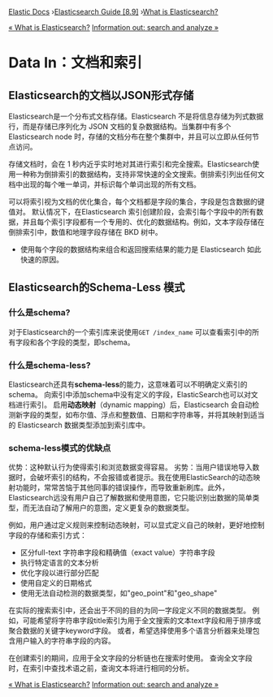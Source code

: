 

[Elastic Docs](/guide/) ›[Elasticsearch Guide [8.9]](index.md) ›[What is
Elasticsearch?](elasticsearch-intro.md)

[« What is Elasticsearch?](elasticsearch-intro.md) [Information out: search
and analyze »](search-analyze.md)

# Data In：文档和索引

## Elasticsearch的文档以JSON形式存储
Elasticsearch是一个分布式文档存储。Elasticsearch 不是将信息存储为列式数据行，而是存储已序列化为 JSON 文档的复杂数据结构。当集群中有多个 Elasticsearch node 时，存储的文档分布在整个集群中，并且可以立即从任何节点访问。

存储文档时，会在 1 秒内近乎实时地对其进行索引和完全搜索。Elasticsearch使用一种称为倒排索引的数据结构，支持非常快速的全文搜索。倒排索引列出任何文档中出现的每个唯一单词，并标识每个单词出现的所有文档。

可以将索引视为文档的优化集合，每个文档都是字段的集合，字段是包含数据的键值对。
默认情况下，在Elasticsearch 索引创建阶段，会索引每个字段中的所有数据，并且每个索引字段都有一个专用的、优化的数据结构。例如，文本字段存储在倒排索引中，数值和地理字段存储在 BKD 树中。
- 使用每个字段的数据结构来组合和返回搜索结果的能力是 Elasticsearch 如此快速的原因。

## Elasticsearch的Schema-Less 模式
### 什么是schema?
对于Elasticsearch的一个索引库来说使用`GET /index_name`
可以查看索引中的所有字段和各个字段的类型，即schema。
### 什么是schema-less?
Elasticsearch还具有**schema-less**的能力，这意味着可以不明确定义索引的schema。
向索引中添加schema中没有定义的字段，ElasticSearch也可以对文档进行索引。
启用**动态映射**（dynamic mapping）后，Elasticsearch 会自动检测新字段的类型，如布尔值、浮点和整数值、日期和字符串等，并将其映射到适当的 Elasticsearch 数据类型添加到索引库中。
### schema-less模式的优缺点
优势：这种默认行为使得索引和浏览数据变得容易。
劣势：当用户错误地导入数据时，会破坏索引的结构，不会报错或者提示。我在使用ElasticSearch的动态映射功能时，常常苦恼于其他同事的错误操作，而导致重新刷库。此外，Elasticsearch远没有用户自己了解数据和使用意图，它只能识别出数据的简单类型，而无法自动了解用户的意图，定义更复杂的数据类型。

例如，用户通过定义规则来控制动态映射，可以显式定义自己的映射，更好地控制字段的存储和索引方式：
 
* 区分full-text 字符串字段和精确值（exact value）字符串字段 
* 执行特定语言的文本分析
* 优化字段以进行部分匹配 
* 使用自定义的日期格式
* 使用无法自动检测的数据类型，如"geo_point"和"geo_shape"

在实际的搜索索引中，还会出于不同的目的为同一字段定义不同的数据类型。
例如，可能希望将字符串字段title索引为用于全文搜索的文本text字段和用于排序或聚合数据的关键字keyword字段。
或者，希望选择使用多个语言分析器来处理包含用户输入的字符串字段的内容。

在创建索引的期间，应用于全文字段的分析链也在搜索时使用。
查询全文字段时，在索引中查找术语之前，查询文本将进行相同的分析。

[« What is Elasticsearch?](elasticsearch-intro.md) [Information out: search
and analyze »](search-analyze.md)
